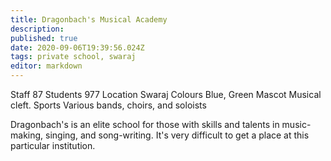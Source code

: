 ```yaml
---
title: Dragonbach's Musical Academy
description: 
published: true
date: 2020-09-06T19:39:56.024Z
tags: private school, swaraj
editor: markdown
---
```


Staff 	87
Students 	977
Location 	Swaraj
Colours 	Blue, Green
Mascot 	Musical cleft.
Sports 	Various bands, choirs, and soloists

Dragonbach's is an elite school for those with skills and talents in music-making, singing, and song-writing. It's very difficult to get a place at this particular institution.